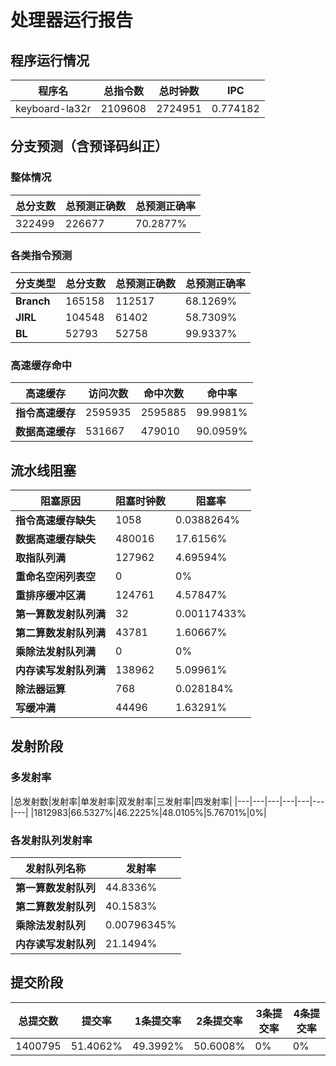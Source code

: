 # 处理器运行报告
## 程序运行情况
|程序名|总指令数|总时钟数|IPC|
|---|---|---|---|
|keyboard-la32r|2109608|2724951|0.774182|

## 分支预测（含预译码纠正）
### 整体情况
|总分支数|总预测正确数|总预测正确率|
|---|---|---|
|322499|226677|70.2877%|

### 各类指令预测
|分支类型|总分支数|总预测正确数|总预测正确率|
|---|---|---|---|
|**Branch**| 165158 | 112517 | 68.1269%|
|**JIRL**| 104548 | 61402 | 58.7309%|
|**BL**| 52793 | 52758 | 99.9337%|

### 高速缓存命中
|高速缓存|访问次数|命中次数|命中率|
|---|---|---|---|
|**指令高速缓存**| 2595935 | 2595885 | 99.9981%|
|**数据高速缓存**| 531667 | 479010 | 90.0959%|
## 流水线阻塞
|阻塞原因|阻塞时钟数|阻塞率|
|---|---|---|
|**指令高速缓存缺失**| 1058 | 0.0388264%|
|**数据高速缓存缺失**| 480016 | 17.6156%|
|**取指队列满**| 127962 | 4.69594%|
|**重命名空闲列表空**|0 | 0%|
|**重排序缓冲区满**|124761 | 4.57847%|
|**第一算数发射队列满**|32 | 0.00117433%|
|**第二算数发射队列满**|43781 | 1.60667%|
|**乘除法发射队列满**|0 | 0%|
|**内存读写发射队列满**|138962 | 5.09961%|
|**除法器运算**|768 | 0.028184%|
|**写缓冲满**|44496 | 1.63291%|

## 发射阶段
### 多发射率
|总发射数|发射率|单发射率|双发射率|三发射率|四发射率|
|---|---|---|---|---|---|---|
|1812983|66.5327%|46.2225%|48.0105%|5.76701%|0%|

### 各发射队列发射率
|发射队列名称|发射率|
|---|---|
|**第一算数发射队列**|44.8336%|
|**第二算数发射队列**|40.1583%|
|**乘除法发射队列**|0.00796345%|
|**内存读写发射队列**|21.1494%|

## 提交阶段
|总提交数|提交率|1条提交率|2条提交率|3条提交率|4条提交率|
|---|---|---|---|---|---|
|1400795|51.4062%|49.3992%|50.6008%|0%|0%|
